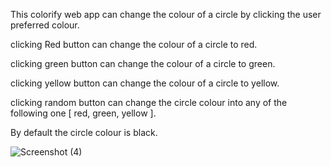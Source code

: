 This colorify web app can change the colour of a circle by clicking the user preferred colour.

clicking Red button can change the colour of a circle to red.

clicking green button can change the colour of a circle to green.

clicking yellow button can change the colour of a circle to yellow.

clicking random button can change the circle colour into any of the following one [ red, green, yellow ].

By default the circle colour is black.

![Screenshot (4)](https://github.com/Ponraj-B/Web-Development-handson-Projects/assets/60376197/7d7f8277-ed02-499d-86c8-4753d78db387)
